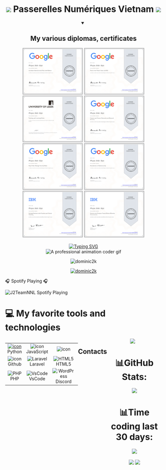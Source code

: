 <h1 align="center">
  <img src="https://media.giphy.com/media/hvRJCLFzcasrR4ia7z/giphy.gif" width="28">
  Passerelles Numériques Vietnam
  <img src="https://media.giphy.com/media/hvRJCLFzcasrR4ia7z/giphy.gif" width="28">
</h1>

<details open>
<summary align="center"><h2>My various diplomas, certificates </h2></summary>
  <div align="center">
      <a href="https://github.com/Dominic2k/Dominic2k/blob/main/images/Coursera%20F7W4V2VVFQVC-1.png" target="_blank"> <img height ="150px"  src="images/Coursera F7W4V2VVFQVC-1.png" /></a>
      <a href="https://github.com/Dominic2k/Dominic2k/blob/main/images/Coursera%204DZN7QFRQHCG-1.png" target="_blank"> <img height ="150px"  src="images/Coursera 4DZN7QFRQHCG-1.png" /></a>
      <a href="https://github.com/Dominic2k/Dominic2k/blob/main/images/Coursera%20SJ4EEETPKS6C-1.png" target="_blank"> <img height ="150px"  src="images/Coursera SJ4EEETPKS6C-1.png" /></a>
      <a href="https://github.com/Dominic2k/Dominic2k/blob/main/images/Coursera%20XCCGZQPLWV2X-1.png" target="_blank"> <img height ="150px"  src="images/Coursera XCCGZQPLWV2X-1.png" /></a>
      <a href="https://github.com/Dominic2k/Dominic2k/blob/main/images/Coursera%20ZK3NEZN3G6FV-1.png" target="_blank"> <img height ="150px"  src="images/Coursera ZK3NEZN3G6FV-1.png" /></a>
      <a href="https://github.com/Dominic2k/Dominic2k/blob/main/images/Coursera%20J778V4ESMKDQ-1.png" target="_blank"> <img height ="150px"  src="images/Coursera J778V4ESMKDQ-1.png" /></a>
      <a href="https://github.com/Dominic2k/Dominic2k/blob/main/images/Coursera%20J8G2Q6YETJW7-1.png" target="_blank"> <img height ="150px"  src="images/Coursera J8G2Q6YETJW7-1.png" /></a>
      <a href="https://github.com/Dominic2k/Dominic2k/blob/main/images/Coursera%20HBZBV2KNXCPW-1.png" target="_blank"> <img height ="150px"  src="images/Coursera HBZBV2KNXCPW-1.png" /></a>
  </div>
    <br>
</details>

<div align="center">
<a href="https://git.io/typing-svg"><img src="https://readme-typing-svg.demolab.com?font=Fira+Code&pause=1000&color=1BF700&width=435&lines=Hi%2Cwelcome+to+Pham+Duc+Dat's+profile;From+Passerelles+Num%C3%A9riques+Vietnam" alt="Typing SVG" /></a>
</div>
<div align="center">
  <img src="https://github.com/user-attachments/assets/754f7f48-57b4-4b8f-9054-b21ef7803698" width="300px" alt="A professional animation coder gif"/>
</div>

<p align="center"> <img src="https://komarev.com/ghpvc/?username=dominic2k&label=Profile%20views&color=0e75b6&style=flat" alt="dominic2k" /> </p>
<p align="center"> <a href="https://github.com/ryo-ma/github-profile-trophy"><img src="https://github-profile-trophy.vercel.app/?username=Dominic2k&theme=matrix&column=3" alt="dominic2k" /></a> </p>

🎧 Spotify Playing 🎧

<img src="https://spotify-playing-git-master.j2teamnnl.vercel.app/api/spotify-playing" alt="J2TeamNNL Spotify Playing" width="350" />

# 💻 My favorite tools and technologies
<div style="display: flex; align-items: flex-start; align: center">
<table align="center">
  <tr>
    <td align="center" width="96">
      <a href="#macropower-tech">
        <img src="https://techstack-generator.vercel.app/python-icon.svg" alt="icon" width="65" height="65" />
      </a>
      <br>Python
    </td>
    <td align="center" width="96">
        <img src="https://techstack-generator.vercel.app/js-icon.svg" alt="icon" width="65" height="65" />
      <br>JavaScript
    </td>
    <td align="center" width="96">
      <img src="https://techstack-generator.vercel.app/java-icon.svg" alt="icon" width="65" style="width: "65px"/>
    </td>
    <td align="center" width="96">
        <img src="https://techstack-generator.vercel.app/mysql-icon.svg" alt="icon" width="65" height="65" />
      <br>MySQL
    </td>
  </tr>
  <tr>
    <td align="center" width="96">
        <img src="https://techstack-generator.vercel.app/github-icon.svg" alt="icon" width="65" height="65" />
        <br>Github
    </td>
    <td align="center"  width="96">
        <img src="https://skillicons.dev/icons?i=laravel" width="48" height="48" alt="Laravel" />
      <br>Laravel
    </td>
    <td align="center"  width="96">
        <img src="https://skillicons.dev/icons?i=html" width="48" height="48" alt="HTML5" />
      <br>HTML5
    </td>
    <td align="center" width="96">
        <img src="https://skillicons.dev/icons?i=css" width="48" height="48" alt="css" />
      <br>CSS
    </td>
  </tr>
 <tr>
    <td align="center" width="96">
        <img src="https://skillicons.dev/icons?i=php" width="48" height="48" alt="PHP" />
        <br>PHP
    </td>
    <td align="center" width="96">
        <img src="https://skillicons.dev/icons?i=vscode" width="48" height="48" alt="VsCode" />
        <br>VsCode
    </td>
    <td align="center" width="96">
        <img src="https://skillicons.dev/icons?i=discord" width="48" height="48" alt="WordPress" />
        <br>Discord
    </td>
    <td align="center" width="96">
        <img src="https://skillicons.dev/icons?i=figma" width="48" height="48" alt="WordPress" />
        <br>Figma
    </td>
 </tr>
</table>
<br></br>
  
## Contacts
  <div align="center"> 
  <a href="https://t.me/Dominic2k5" target="_blank" rel="noopener noreferrer"><img src="https://img.icons8.com/color/2x/telegram-app.png"  width="40" /></a>
  &nbsp;&nbsp;

# 📊GitHub Stats:
![](https://github-readme-stats.vercel.app/api/top-langs/?username=Dominic2k&theme=radical&hide_border=false&include_all_commits=true&count_private=true&layout=compact)<br/>

# 📊Time coding last 30 days:
<img align="center" width="500px" src="https://wakatime.com/share/@Dimonic2kJs/4e415fc8-c70b-48d1-8ef9-006f8d7208c8.png" />
<br></br>
<img align="center" width="400px" src="https://wakatime.com/share/@Dimonic2kJs/9387e7b3-b222-4280-a3e6-0191f912d093.png" />
<img align="center" width="400px" src="https://wakatime.com/share/@Dimonic2kJs/3a68f3db-5cfd-4c0f-b732-05fcc18666fd.png" />




